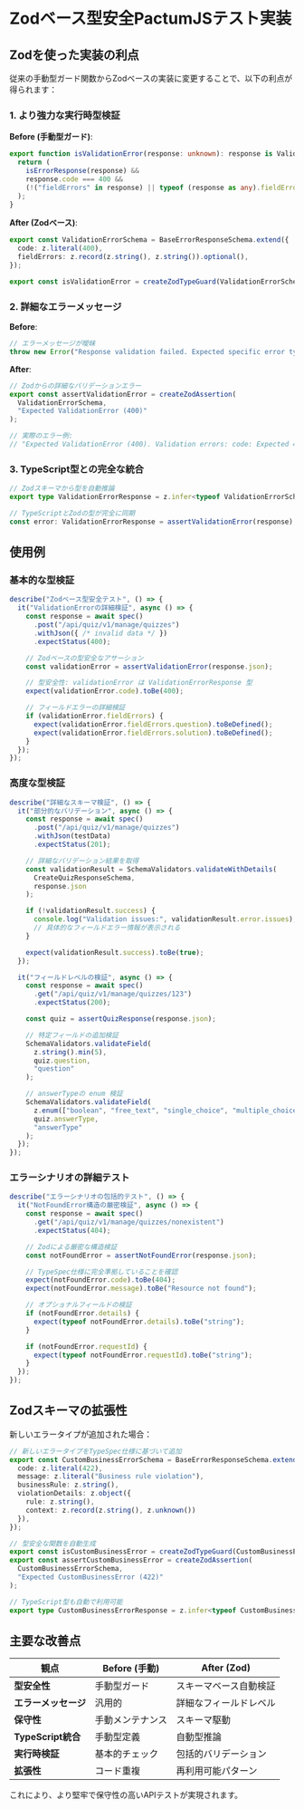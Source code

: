 # Zodベース型安全PactumJSテスト実装

## Zodを使った実装の利点

従来の手動型ガード関数からZodベースの実装に変更することで、以下の利点が得られます：

### 1. より強力な実行時型検証

**Before (手動型ガード)**:

```typescript
export function isValidationError(response: unknown): response is ValidationErrorResponse {
  return (
    isErrorResponse(response) &&
    response.code === 400 &&
    (!("fieldErrors" in response) || typeof (response as any).fieldErrors === "object")
  );
}
```

**After (Zodベース)**:

```typescript
export const ValidationErrorSchema = BaseErrorResponseSchema.extend({
  code: z.literal(400),
  fieldErrors: z.record(z.string(), z.string()).optional(),
});

export const isValidationError = createZodTypeGuard(ValidationErrorSchema);
```

### 2. 詳細なエラーメッセージ

**Before**:

```typescript
// エラーメッセージが曖昧
throw new Error("Response validation failed. Expected specific error type");
```

**After**:

```typescript
// Zodからの詳細なバリデーションエラー
export const assertValidationError = createZodAssertion(
  ValidationErrorSchema,
  "Expected ValidationError (400)"
);

// 実際のエラー例:
// "Expected ValidationError (400). Validation errors: code: Expected 400, fieldErrors.question: Expected string"
```

### 3. TypeScript型との完全な統合

```typescript
// Zodスキーマから型を自動推論
export type ValidationErrorResponse = z.infer<typeof ValidationErrorSchema>;

// TypeScriptとZodの型が完全に同期
const error: ValidationErrorResponse = assertValidationError(response);
```

## 使用例

### 基本的な型検証

```typescript
describe("Zodベース型安全テスト", () => {
  it("ValidationErrorの詳細検証", async () => {
    const response = await spec()
      .post("/api/quiz/v1/manage/quizzes")
      .withJson({ /* invalid data */ })
      .expectStatus(400);

    // Zodベースの型安全なアサーション
    const validationError = assertValidationError(response.json);

    // 型安全性: validationError は ValidationErrorResponse 型
    expect(validationError.code).toBe(400);

    // フィールドエラーの詳細検証
    if (validationError.fieldErrors) {
      expect(validationError.fieldErrors.question).toBeDefined();
      expect(validationError.fieldErrors.solution).toBeDefined();
    }
  });
});
```

### 高度な型検証

```typescript
describe("詳細なスキーマ検証", () => {
  it("部分的なバリデーション", async () => {
    const response = await spec()
      .post("/api/quiz/v1/manage/quizzes")
      .withJson(testData)
      .expectStatus(201);

    // 詳細なバリデーション結果を取得
    const validationResult = SchemaValidators.validateWithDetails(
      CreateQuizResponseSchema,
      response.json
    );

    if (!validationResult.success) {
      console.log("Validation issues:", validationResult.error.issues);
      // 具体的なフィールドエラー情報が表示される
    }

    expect(validationResult.success).toBe(true);
  });

  it("フィールドレベルの検証", async () => {
    const response = await spec()
      .get("/api/quiz/v1/manage/quizzes/123")
      .expectStatus(200);

    const quiz = assertQuizResponse(response.json);

    // 特定フィールドの追加検証
    SchemaValidators.validateField(
      z.string().min(5),
      quiz.question,
      "question"
    );

    // answerTypeの enum 検証
    SchemaValidators.validateField(
      z.enum(["boolean", "free_text", "single_choice", "multiple_choice"]),
      quiz.answerType,
      "answerType"
    );
  });
});
```

### エラーシナリオの詳細テスト

```typescript
describe("エラーシナリオの包括的テスト", () => {
  it("NotFoundError構造の厳密検証", async () => {
    const response = await spec()
      .get("/api/quiz/v1/manage/quizzes/nonexistent")
      .expectStatus(404);

    // Zodによる厳密な構造検証
    const notFoundError = assertNotFoundError(response.json);

    // TypeSpec仕様に完全準拠していることを確認
    expect(notFoundError.code).toBe(404);
    expect(notFoundError.message).toBe("Resource not found");

    // オプショナルフィールドの検証
    if (notFoundError.details) {
      expect(typeof notFoundError.details).toBe("string");
    }

    if (notFoundError.requestId) {
      expect(typeof notFoundError.requestId).toBe("string");
    }
  });
});
```

## Zodスキーマの拡張性

新しいエラータイプが追加された場合：

```typescript
// 新しいエラータイプをTypeSpec仕様に基づいて追加
export const CustomBusinessErrorSchema = BaseErrorResponseSchema.extend({
  code: z.literal(422),
  message: z.literal("Business rule violation"),
  businessRule: z.string(),
  violationDetails: z.object({
    rule: z.string(),
    context: z.record(z.string(), z.unknown())
  }),
});

// 型安全な関数を自動生成
export const isCustomBusinessError = createZodTypeGuard(CustomBusinessErrorSchema);
export const assertCustomBusinessError = createZodAssertion(
  CustomBusinessErrorSchema,
  "Expected CustomBusinessError (422)"
);

// TypeScript型も自動で利用可能
export type CustomBusinessErrorResponse = z.infer<typeof CustomBusinessErrorSchema>;
```

## 主要な改善点

| 観点 | Before (手動) | After (Zod) |
|------|---------------|-------------|
| **型安全性** | 手動型ガード | スキーマベース自動検証 |
| **エラーメッセージ** | 汎用的 | 詳細なフィールドレベル |
| **保守性** | 手動メンテナンス | スキーマ駆動 |
| **TypeScript統合** | 手動型定義 | 自動型推論 |
| **実行時検証** | 基本的チェック | 包括的バリデーション |
| **拡張性** | コード重複 | 再利用可能パターン |

これにより、より堅牢で保守性の高いAPIテストが実現されます。
